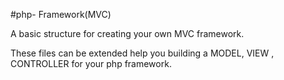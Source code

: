 #php- Framework(MVC)

A basic structure for creating your own MVC framework.

These files can be extended help you building a MODEL, VIEW , CONTROLLER for your php framework.
